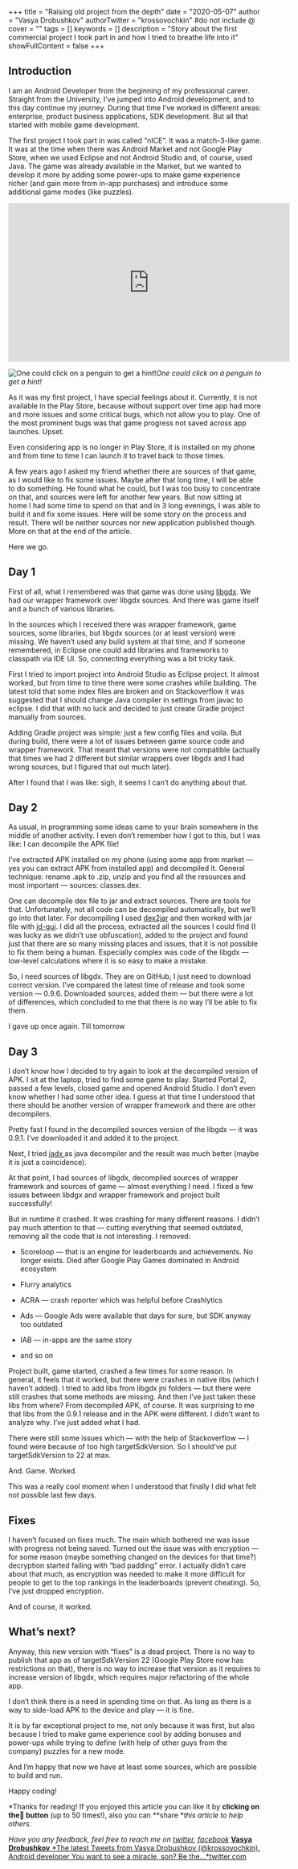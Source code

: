 +++
title = "Raising old project from the depth"
date = "2020-05-07"
author = "Vasya Drobushkov"
authorTwitter = "krossovochkin" #do not include @
cover = ""
tags = []
keywords = []
description = "Story about the first commercial project I took part in and how I tried to breathe life into it"
showFullContent = false
+++

## Introduction

I am an Android Developer from the beginning of my professional career. Straight from the University, I’ve jumped into Android development, and to this day continue my journey. During that time I’ve worked in different areas: enterprise, product business applications, SDK development. But all that started with mobile game development.

The first project I took part in was called “nICE”. It was a match-3-like game. It was at the time when there was Android Market and not Google Play Store, when we used Eclipse and not Android Studio and, of course, used Java. The game was already available in the Market, but we wanted to develop it more by adding some power-ups to make game experience richer (and gain more from in-app purchases) and introduce some additional game modes (like puzzles).

<center><iframe width="560" height="315" src="https://www.youtube.com/embed/xoMFjzNXt0c" frameborder="0" allowfullscreen></iframe></center>

![One could click on a penguin to get a hint!](../../img/0_cCNRPDsUFPSgYutl.jpg)*One could click on a penguin to get a hint!*

As it was my first project, I have special feelings about it. Currently, it is not available in the Play Store, because without support over time app had more and more issues and some critical bugs, which not allow you to play. One of the most prominent bugs was that game progress not saved across app launches. Upset.

Even considering app is no longer in Play Store, it is installed on my phone and from time to time I can launch it to travel back to those times.

A few years ago I asked my friend whether there are sources of that game, as I would like to fix some issues. Maybe after that long time, I will be able to do something. He found what he could, but I was too busy to concentrate on that, and sources were left for another few years. But now sitting at home I had some time to spend on that and in 3 long evenings, I was able to build it and fix some issues. Here will be some story on the process and result. There will be neither sources nor new application published though. More on that at the end of the article.

Here we go.

## Day 1

First of all, what I remembered was that game was done using [libgdx](https://libgdx.badlogicgames.com/). We had our wrapper framework over libgdx sources. And there was game itself and a bunch of various libraries.

In the sources which I received there was wrapper framework, game sources, some libraries, but libgdx sources (or at least version) were missing. We haven’t used any build system at that time, and if someone remembered, in Eclipse one could add libraries and frameworks to classpath via IDE UI. So, connecting everything was a bit tricky task.

First I tried to import project into Android Studio as Eclipse project. It almost worked, but from time to time there were some crashes while building. The latest told that some index files are broken and on Stackoverflow it was suggested that I should change Java compiler in settings from javac to eclipse. I did that with no luck and decided to just create Gradle project manually from sources.

Adding Gradle project was simple: just a few config files and voila. But during build, there were a lot of issues between game source code and wrapper framework. That meant that versions were not compatible (actually that times we had 2 different but similar wrappers over libgdx and I had wrong sources, but I figured that out much later).

After I found that I was like: sigh, it seems I can’t do anything about that.

## Day 2

As usual, in programming some ideas came to your brain somewhere in the middle of another activity. I even don’t remember how I got to this, but I was like: I can decompile the APK file!

I’ve extracted APK installed on my phone (using some app from market — yes you can extract APK from installed app) and decompiled it. General technique: rename .apk to .zip, unzip and you find all the resources and most important — sources: classes.dex.

One can decompile dex file to jar and extract sources. There are tools for that. Unfortunately, not all code can be decompiled automatically, but we’ll go into that later. For decompiling I used [dex2jar](https://github.com/pxb1988/dex2jar) and then worked with jar file with [jd-gui](https://java-decompiler.github.io/). I did all the process, extracted all the sources I could find (I was lucky as we didn’t use obfuscation), added to the project and found just that there are so many missing places and issues, that it is not possible to fix them being a human. Especially complex was code of the libgdx — low-level calculations where it is so easy to make a mistake.

So, I need sources of libgdx. They are on GitHub, I just need to download correct version. I’ve compared the latest time of release and took some version — 0.9.6. Downloaded sources, added them — but there were a lot of differences, which concluded to me that there is no way I’ll be able to fix them.

I gave up once again. Till tomorrow

## Day 3

I don’t know how I decided to try again to look at the decompiled version of APK. I sit at the laptop, tried to find some game to play. Started Portal 2, passed a few levels, closed game and opened Android Studio. I don’t even know whether I had some other idea. I guess at that time I understood that there should be another version of wrapper framework and there are other decompilers.

Pretty fast I found in the decompiled sources version of the libgdx — it was 0.9.1. I’ve downloaded it and added it to the project.

Next, I tried [jadx ](https://github.com/skylot/jadx)as java decompiler and the result was much better (maybe it is just a coincidence).

At that point, I had sources of libgdx, decompiled sources of wrapper framework and sources of game — almost everything I need.
I fixed a few issues between libdgx and wrapper framework and project built successfully!

But in runtime it crashed. It was crashing for many different reasons. I didn’t pay much attention to that — cutting everything that seemed outdated, removing all the code that is not interesting. I removed:

* Scoreloop — that is an engine for leaderboards and achievements. No longer exists. Died after Google Play Games dominated in Android ecosystem

* Flurry analytics

* ACRA — crash reporter which was helpful before Crashlytics

* Ads — Google Ads were available that days for sure, but SDK anyway too outdated

* IAB — in-apps are the same story

* and so on

Project built, game started, crashed a few times for some reason. In general, it feels that it worked, but there were crashes in native libs (which I haven’t added). I tried to add libs from libgdx jni folders — but there were still crashes that some methods are missing.
And then I’ve just taken these libs from where? From decompiled APK, of course.
It was surprising to me that libs from the 0.9.1 release and in the APK were different. I didn’t want to analyze why. I’ve just added what I had.

There were still some issues which — with the help of Stackoverflow — I found were because of too high targetSdkVersion. So I should’ve put targetSdkVersion to 22 at max.

And. Game. Worked.

This was a really cool moment when I understood that finally I did what felt not possible last few days.

## Fixes

I haven’t focused on fixes much. The main which bothered me was issue with progress not being saved. Turned out the issue was with encryption — for some reason (maybe something changed on the devices for that time?) decryption started failing with “bad padding” error. I actually didn’t care about that much, as encryption was needed to make it more difficult for people to get to the top rankings in the leaderboards (prevent cheating). So, I’ve just dropped encryption.

And of course, it worked.

## What’s next?

Anyway, this new version with “fixes” is a dead project. There is no way to publish that app as of targetSdkVersion 22 (Google Play Store now has restrictions on that), there is no way to increase that version as it requires to increase version of libgdx, which requires major refactoring of the whole app.

I don’t think there is a need in spending time on that. As long as there is a way to side-load APK to the device and play — it is fine.

It is by far exceptional project to me, not only because it was first, but also because I tried to make game experience cool by adding bonuses and power-ups while trying to define (with help of other guys from the company) puzzles for a new mode.

And I’m happy that now we have at least some sources, which are possible to build and run.

Happy coding!

*Thanks for reading!
If you enjoyed this article you can like it by **clicking on the👏 button** (up to 50 times!), also you can **share **this article to help others.*

*Have you any feedback, feel free to reach me on [twitter](https://twitter.com/krossovochkin), [facebook](https://www.facebook.com/vasya.drobushkov)*
[**Vasya Drobushkov**
*The latest Tweets from Vasya Drobushkov (@krossovochkin). Android developer You want to see a miracle, son? Be the…*twitter.com](https://twitter.com/krossovochkin)
